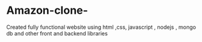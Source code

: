 # Amazon-clone-
Created fully functional website using html ,css, javascript , nodejs , mongo db and other front and backend libraries
